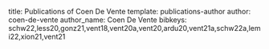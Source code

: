 title: Publications of Coen De Vente
template: publications-author
author: coen-de-vente
author_name: Coen De Vente
bibkeys: schw22,less20,gonz21,vent18,vent20a,vent20,ardu20,vent21a,schw22a,lemi22,xion21,vent21